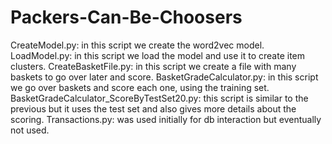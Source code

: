 # Packers-Can-Be-Choosers

CreateModel.py: in this script we create the word2vec model.
LoadModel.py: in this script we load the model and use it to create item clusters.
CreateBasketFile.py: in this script we create a file with many baskets to go over later and score.
BasketGradeCalculator.py: in this script we go over baskets and score each one, using the training set.
BasketGradeCalculator_ScoreByTestSet20.py: this script is similar to the previous but it uses the test set and also gives more details about the scoring.
Transactions.py: was used initially for db interaction but eventually not used.
